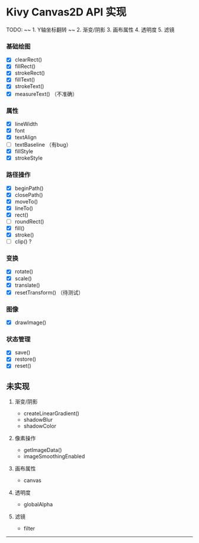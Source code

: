 # Kivy Canvas2D API 实现
TODO: 
   ~~ 1. Y轴坐标翻转 ~~
   2. 渐变/阴影
   3. 画布属性
   4. 透明度
   5. 滤镜

### 基础绘图
- [x] clearRect() 
- [x] fillRect() 
- [x] strokeRect() 
- [x] fillText() 
- [x] strokeText()
- [x] measureText()  （不准确）

### 属性

- [x] lineWidth
- [x] font
- [x] textAlign
- [ ] textBaseline （有bug）
- [x] fillStyle
- [x] strokeStyle

### 路径操作
- [x] beginPath()
- [x] closePath()
- [x] moveTo()
- [x] lineTo()
- [x] rect()
- [ ] roundRect()
- [x] fill()
- [x] stroke()
- [ ] clip() ?

### 变换
- [x] rotate()
- [x] scale()
- [x] translate()
- [x] resetTransform() （待测试）

### 图像
- [x] drawImage()

### 状态管理
- [x] save()
- [x] restore()
- [x] reset()

未实现
---

1. 渐变/阴影
   - createLinearGradient()
   - shadowBlur
   - shadowColor

2. 像素操作
   - getImageData()
   - imageSmoothingEnabled

3. 画布属性
   - canvas

4. 透明度
   - globalAlpha

5. 滤镜
   - filter

---